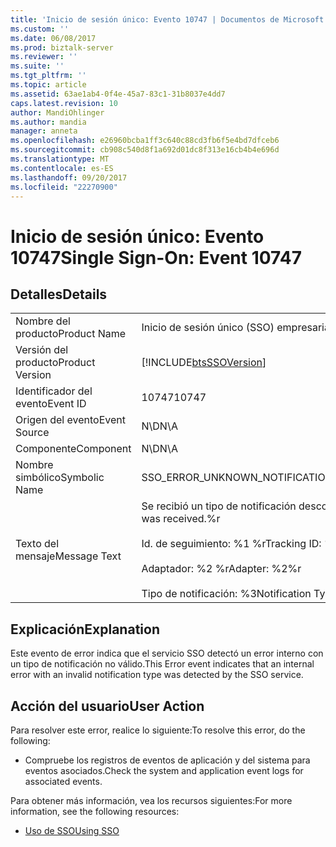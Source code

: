 ```yaml
---
title: 'Inicio de sesión único: Evento 10747 | Documentos de Microsoft'
ms.custom: ''
ms.date: 06/08/2017
ms.prod: biztalk-server
ms.reviewer: ''
ms.suite: ''
ms.tgt_pltfrm: ''
ms.topic: article
ms.assetid: 63ae1ab4-0f4e-45a7-83c1-31b8037e4dd7
caps.latest.revision: 10
author: MandiOhlinger
ms.author: mandia
manager: anneta
ms.openlocfilehash: e26960bcba1ff3c640c88cd3fb6f5e4bd7dfceb6
ms.sourcegitcommit: cb908c540d8f1a692d01dc8f313e16cb4b4e696d
ms.translationtype: MT
ms.contentlocale: es-ES
ms.lasthandoff: 09/20/2017
ms.locfileid: "22270900"
---
```

# <a name="single-sign-on-event-10747"></a><span data-ttu-id="0a13c-102">Inicio de sesión único: Evento 10747</span><span class="sxs-lookup"><span data-stu-id="0a13c-102">Single Sign-On: Event 10747</span></span>
## <a name="details"></a><span data-ttu-id="0a13c-103">Detalles</span><span class="sxs-lookup"><span data-stu-id="0a13c-103">Details</span></span>  
  
|||  
|-|-|  
|<span data-ttu-id="0a13c-104">Nombre del producto</span><span class="sxs-lookup"><span data-stu-id="0a13c-104">Product Name</span></span>|<span data-ttu-id="0a13c-105">Inicio de sesión único (SSO) empresarial</span><span class="sxs-lookup"><span data-stu-id="0a13c-105">Enterprise Single Sign-On</span></span>|  
|<span data-ttu-id="0a13c-106">Versión del producto</span><span class="sxs-lookup"><span data-stu-id="0a13c-106">Product Version</span></span>|[!INCLUDE[btsSSOVersion](../includes/btsssoversion-md.md)]|  
|<span data-ttu-id="0a13c-107">Identificador del evento</span><span class="sxs-lookup"><span data-stu-id="0a13c-107">Event ID</span></span>|<span data-ttu-id="0a13c-108">10747</span><span class="sxs-lookup"><span data-stu-id="0a13c-108">10747</span></span>|  
|<span data-ttu-id="0a13c-109">Origen del evento</span><span class="sxs-lookup"><span data-stu-id="0a13c-109">Event Source</span></span>|<span data-ttu-id="0a13c-110">N\D</span><span class="sxs-lookup"><span data-stu-id="0a13c-110">N\A</span></span>|  
|<span data-ttu-id="0a13c-111">Componente</span><span class="sxs-lookup"><span data-stu-id="0a13c-111">Component</span></span>|<span data-ttu-id="0a13c-112">N\D</span><span class="sxs-lookup"><span data-stu-id="0a13c-112">N\A</span></span>|  
|<span data-ttu-id="0a13c-113">Nombre simbólico</span><span class="sxs-lookup"><span data-stu-id="0a13c-113">Symbolic Name</span></span>|<span data-ttu-id="0a13c-114">SSO_ERROR_UNKNOWN_NOTIFICATION</span><span class="sxs-lookup"><span data-stu-id="0a13c-114">SSO_ERROR_UNKNOWN_NOTIFICATION</span></span>|  
|<span data-ttu-id="0a13c-115">Texto del mensaje</span><span class="sxs-lookup"><span data-stu-id="0a13c-115">Message Text</span></span>|<span data-ttu-id="0a13c-116">Se recibió un tipo de notificación desconocido.%r</span><span class="sxs-lookup"><span data-stu-id="0a13c-116">An unknown notification type was received.%r</span></span><br /><br /> <span data-ttu-id="0a13c-117">Id. de seguimiento: %1 %r</span><span class="sxs-lookup"><span data-stu-id="0a13c-117">Tracking ID: %1%r</span></span><br /><br /> <span data-ttu-id="0a13c-118">Adaptador: %2 %r</span><span class="sxs-lookup"><span data-stu-id="0a13c-118">Adapter: %2%r</span></span><br /><br /> <span data-ttu-id="0a13c-119">Tipo de notificación: %3</span><span class="sxs-lookup"><span data-stu-id="0a13c-119">Notification Type: %3</span></span>|  
  
## <a name="explanation"></a><span data-ttu-id="0a13c-120">Explicación</span><span class="sxs-lookup"><span data-stu-id="0a13c-120">Explanation</span></span>  
 <span data-ttu-id="0a13c-121">Este evento de error indica que el servicio SSO detectó un error interno con un tipo de notificación no válido.</span><span class="sxs-lookup"><span data-stu-id="0a13c-121">This Error event indicates that an internal error with an invalid notification type was detected by the SSO service.</span></span>  
  
## <a name="user-action"></a><span data-ttu-id="0a13c-122">Acción del usuario</span><span class="sxs-lookup"><span data-stu-id="0a13c-122">User Action</span></span>  
 <span data-ttu-id="0a13c-123">Para resolver este error, realice lo siguiente:</span><span class="sxs-lookup"><span data-stu-id="0a13c-123">To resolve this error, do the following:</span></span>  
  
-   <span data-ttu-id="0a13c-124">Compruebe los registros de eventos de aplicación y del sistema para eventos asociados.</span><span class="sxs-lookup"><span data-stu-id="0a13c-124">Check the system and application event logs for associated events.</span></span>  
  
 <span data-ttu-id="0a13c-125">Para obtener más información, vea los recursos siguientes:</span><span class="sxs-lookup"><span data-stu-id="0a13c-125">For more information, see the following resources:</span></span>  
  
-   [<span data-ttu-id="0a13c-126">Uso de SSO</span><span class="sxs-lookup"><span data-stu-id="0a13c-126">Using SSO</span></span>](../core/using-sso.md)